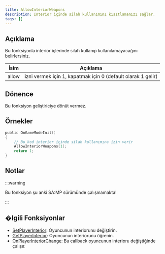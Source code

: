 ```yaml
---
title: AllowInteriorWeapons
description: Interior içinde silah kullanımını kısıtlamanızı sağlar.
tags: []
---
```


## Açıklama

Bu fonksiyonla interior içlerinde silah kullanıp kullanılamayacağını belirlersiniz.

| İsim                                | Açıklama                                                                                               |
| ----------------------------------- | ------------------------------------------------------------------------------------------------------ |
| allow                               | izni vermek için 1, kapatmak için 0  (default olarak 1 gelir)                                          |

## Dönence

Bu fonksiyon geliştiriciye dönüt vermez.

## Örnekler

```c
public OnGameModeInit()
{
    // Bu kod interior içinde silah kullanımına izin verir
    AllowInteriorWeapons(1);
    return 1;
}
```

## Notlar

:::warning

Bu fonksiyon şu anki SA:MP sürümünde çalışmamakta!

:::

## �lgili Fonksiyonlar

- [SetPlayerInterior](SetPlayerInterior.md): Oyuncunun interiorunu değiştirin.
- [GetPlayerInterior](SetPlayerInterior.md): Oyuncunun interiorunu öğrenin.
- [OnPlayerInteriorChange](../callbacks/OnPlayerInteriorChange.md): Bu callback oyuncunun interioru değiştiğinde çalışır.
